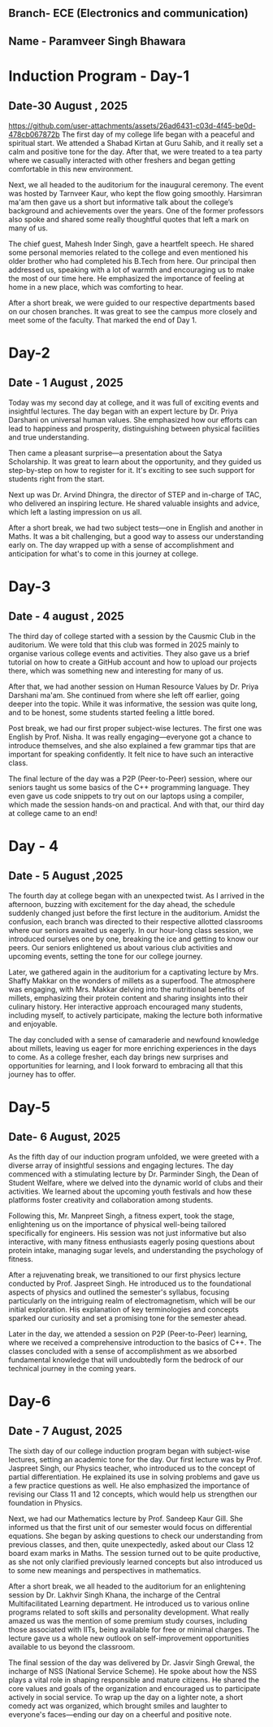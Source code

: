 
## Branch- ECE (Electronics and communication)
## Name - Paramveer Singh Bhawara
# Induction Program - Day-1
## Date-30 August , 2025
https://github.com/user-attachments/assets/26ad6431-c03d-4f45-be0d-478cb067872b
The first day of my college life began with a peaceful and spiritual start. We attended a Shabad Kirtan at Guru Sahib, and it really set a calm and positive tone for the day. After that, we were treated to a tea party where we casually interacted with other freshers and began getting comfortable in this new environment.

Next, we all headed to the auditorium for the inaugural ceremony. The event was hosted by Tarnveer Kaur, who kept the flow going smoothly. Harsimran ma'am then gave us a short but informative talk about the college’s background and achievements over the years. One of the former professors also spoke and shared some really thoughtful quotes that left a mark on many of us.

The chief guest, Mahesh Inder Singh, gave a heartfelt speech. He shared some personal memories related to the college and even mentioned his older brother who had completed his B.Tech from here. Our principal then addressed us, speaking with a lot of warmth and encouraging us to make the most of our time here. He emphasized the importance of feeling at home in a new place, which was comforting to hear.

After a short break, we were guided to our respective departments based on our chosen branches. It was great to see the campus more closely and meet some of the faculty. That marked the end of Day 1.
# Day-2
## Date - 1 August , 2025
Today was my second day at college, and it was full of exciting events and insightful lectures. The day began with an expert lecture by Dr. Priya Darshani on universal human values. She emphasized how our efforts can lead to happiness and prosperity, distinguishing between physical facilities and true understanding. 

Then came a pleasant surprise—a presentation about the Satya Scholarship. It was great to learn about the opportunity, and they guided us step-by-step on how to register for it. It's exciting to see such support for students right from the start.

Next up was Dr. Arvind Dhingra, the director of STEP and in-charge of TAC, who delivered an inspiring lecture. He shared valuable insights and advice, which left a lasting impression on us all.

After a short break, we had two subject tests—one in English and another in Maths. It was a bit challenging, but a good way to assess our understanding early on. The day wrapped up with a sense of accomplishment and anticipation for what's to come in this journey at college.
# Day-3
## Date - 4 august , 2025
The third day of college started with a session by the Causmic Club in the auditorium. We were told that this club was formed in 2025 mainly to organise various college events and activities. They also gave us a brief tutorial on how to create a GitHub account and how to upload our projects there, which was something new and interesting for many of us.

After that, we had another session on Human Resource Values by Dr. Priya Darshani ma'am. She continued from where she left off earlier, going deeper into the topic. While it was informative, the session was quite long, and to be honest, some students started feeling a little bored.

Post break, we had our first proper subject-wise lectures. The first one was English by Prof. Nisha. It was really engaging—everyone got a chance to introduce themselves, and she also explained a few grammar tips that are important for speaking confidently. It felt nice to have such an interactive class.

The final lecture of the day was a P2P (Peer-to-Peer) session, where our seniors taught us some basics of the C++ programming language. They even gave us code snippets to try out on our laptops using a compiler, which made the session hands-on and practical. And with that, our third day at college came to an end!
# Day - 4
## Date - 5 August ,2025
The fourth day at college began with an unexpected twist. As I arrived in the afternoon, buzzing with excitement for the day ahead, the schedule suddenly changed just before the first lecture in the auditorium. Amidst the confusion, each branch was directed to their respective allotted classrooms where our seniors awaited us eagerly. In our hour-long class session, we introduced ourselves one by one, breaking the ice and getting to know our peers. Our seniors enlightened us about various club activities and upcoming events, setting the tone for our college journey.

Later, we gathered again in the auditorium for a captivating lecture by Mrs. Shaffy Makkar on the wonders of millets as a superfood. The atmosphere was engaging, with Mrs. Makkar delving into the nutritional benefits of millets, emphasizing their protein content and sharing insights into their culinary history. Her interactive approach encouraged many students, including myself, to actively participate, making the lecture both informative and enjoyable.

The day concluded with a sense of camaraderie and newfound knowledge about millets, leaving us eager for more enriching experiences in the days to come. As a college fresher, each day brings new surprises and opportunities for learning, and I look forward to embracing all that this journey has to offer.
# Day-5
## Date- 6 August, 2025
As the fifth day of our induction program unfolded, we were greeted with a diverse array of insightful sessions and engaging lectures. The day commenced with a stimulating lecture by Dr. Parminder Singh, the Dean of Student Welfare, where we delved into the dynamic world of clubs and their activities. We learned about the upcoming youth festivals and how these platforms foster creativity and collaboration among students.

Following this, Mr. Manpreet Singh, a fitness expert, took the stage, enlightening us on the importance of physical well-being tailored specifically for engineers. His session was not just informative but also interactive, with many fitness enthusiasts eagerly posing questions about protein intake, managing sugar levels, and understanding the psychology of fitness. 

After a rejuvenating break, we transitioned to our first physics lecture conducted by Prof. Jaspreet Singh. He introduced us to the foundational aspects of physics and outlined the semester's syllabus, focusing particularly on the intriguing realm of electromagnetism, which will be our initial exploration. His explanation of key terminologies and concepts sparked our curiosity and set a promising tone for the semester ahead.

Later in the day, we attended a session on P2P (Peer-to-Peer) learning, where we received a comprehensive introduction to the basics of C++. The classes concluded with a sense of accomplishment as we absorbed fundamental knowledge that will undoubtedly form the bedrock of our technical journey in the coming years.
# Day-6
## Date - 7 August, 2025
The sixth day of our college induction program began with subject-wise lectures, setting an academic tone for the day. Our first lecture was by Prof. Jaspreet Singh, our Physics teacher, who introduced us to the concept of partial differentiation. He explained its use in solving problems and gave us a few practice questions as well. He also emphasized the importance of revising our Class 11 and 12 concepts, which would help us strengthen our foundation in Physics.

Next, we had our Mathematics lecture by Prof. Sandeep Kaur Gill. She informed us that the first unit of our semester would focus on differential equations. She began by asking questions to check our understanding from previous classes, and then, quite unexpectedly, asked about our Class 12 board exam marks in Maths. The session turned out to be quite productive, as she not only clarified previously learned concepts but also introduced us to some new meanings and perspectives in mathematics.

After a short break, we all headed to the auditorium for an enlightening session by Dr. Lakhvir Singh Khana, the incharge of the Central Multifacilitated Learning department. He introduced us to various online programs related to soft skills and personality development. What really amazed us was the mention of some premium study courses, including those associated with IITs, being available for free or minimal charges. The lecture gave us a whole new outlook on self-improvement opportunities available to us beyond the classroom.

The final session of the day was delivered by Dr. Jasvir Singh Grewal, the incharge of NSS (National Service Scheme). He spoke about how the NSS plays a vital role in shaping responsible and mature citizens. He shared the core values and goals of the organization and encouraged us to participate actively in social service. To wrap up the day on a lighter note, a short comedy act was organized, which brought smiles and laughter to everyone's faces—ending our day on a cheerful and positive note.
















